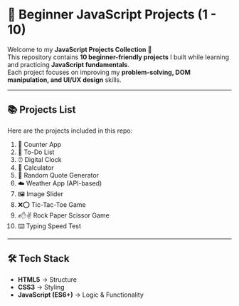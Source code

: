# 🌟 Beginner JavaScript Projects (1 - 10)

Welcome to my **JavaScript Projects Collection** 🎉  
This repository contains **10 beginner-friendly projects** I built while learning and practicing **JavaScript fundamentals**.  
Each project focuses on improving my **problem-solving, DOM manipulation, and UI/UX design** skills.

---

## 📚 Projects List
Here are the projects included in this repo:

1. 🔢 Counter App  
2. 📝 To-Do List  
3. ⏰ Digital Clock  
4. 🧮 Calculator  
5. 💬 Random Quote Generator  
6. ☁️ Weather App (API-based)  
7. 🖼️ Image Slider  
8. ❌⭕ Tic-Tac-Toe Game  
9. ✊✋✌ Rock Paper Scissor Game  
10. ⌨️ Typing Speed Test  

---

## 🛠️ Tech Stack
- **HTML5** → Structure  
- **CSS3** → Styling  
- **JavaScript (ES6+)** → Logic & Functionality 
